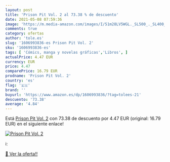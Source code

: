 ```yaml
---
layout: post
title: 'Prison Pit Vol. 2 al 73.38 % de descuento'
date: 2021-05-08 07:59:36
image: 'https://m.media-amazon.com/images/I/51m28LV5WGL._SL500_._SL400_.jpg'
comments: true
category: ofertas
author: 'tole.es'
slug: '1606993836-es Prison Pit Vol. 2'
sku: '1606993836-es'
tags: [ 'Cómics, manga y novelas gráficas','Libros', ]
actualPrice: 4.47 EUR
currency: EUR
price: 4.47
comparePrice: 16.79 EUR
prodname: 'Prison Pit Vol. 2'
country: 'es'
flag: '🇪🇸'
brand: ''
buyurl: 'https://www.amazon.es/dp/1606993836/?tag=tolees-21'
descuento: '73.38'
average: '4.84'
---
```


Está [Prison Pit Vol. 2](https://www.amazon.es/dp/1606993836/?tag=tolees-21) con 73.38 de descuento por 4.47 EUR (original: 16.79 EUR) en el siguiente enlace!

[![Prison Pit Vol. 2](https://m.media-amazon.com/images/I/51m28LV5WGL._SL500_._SL400_.jpg)](https://www.amazon.es/dp/1606993836/?tag=tolees-21)

ℹ️:


[🛒 Ver la oferta!!](https://www.amazon.es/dp/1606993836/?tag=tolees-21)
